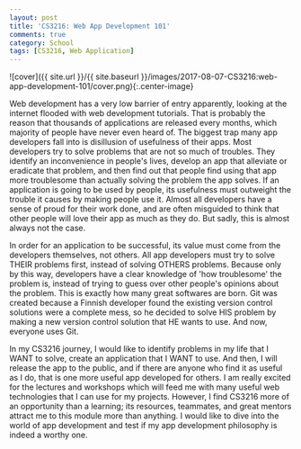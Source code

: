 ```yaml
---
layout: post
title: 'CS3216: Web App Development 101'
comments: true
category: School
tags: [CS3216, Web Application]
---
```


![cover]({{ site.url }}/{{ site.baseurl }}/images/2017-08-07-CS3216:web-app-development-101/cover.png){:.center-image}


Web development has a very low barrier of entry apparently, looking at the internet flooded with web development tutorials. That is probably the reason that thousands of applications are released every months, which majority of people have never even heard of. The biggest trap many app developers fall into is disillusion of usefulness of their apps. Most developers try to solve problems that are not so much of troubles. They identify an inconvenience in people's lives, develop an app that alleviate or eradicate that problem, and then find out that people find using that app more troublesome than actually solving the problem the app solves. If an application is going to be used by people, its usefulness must outweight the trouble it causes by making people use it. Almost all developers have a sense of proud for their work done, and are often misguided to think that other people will love their app as much as they do. But sadly, this is almost always not the case.

In order for an application to be successful, its value must come from the developers themselves, not others. All app developers must try to solve THEIR problems first, instead of solving OTHERS problems. Because only by this way, developers have a clear knowledge of 'how troublesome' the problem is, instead of trying to guess over other people's opinions about the problem. This is exactly how many great softwares are born. Git was created because a Finnish developer found the existing version control solutions were a complete mess, so he decided to solve HIS problem by making a new version control solution that HE wants to use. And now, everyone uses Git.

In my CS3216 journey, I would like to identify problems in my life that I WANT to solve, create an application that I WANT to use. And then, I will release the app to the public, and if there are anyone who find it as useful as I do, that is one more useful app developed for others. I am really excited for the lectures and workshops which will feed me with many useful web technologies that I can use for my projects. However, I find CS3216 more of an opportunity than a learning; its resources, teammates, and great mentors attract me to this module more than anything. I would like to dive into the world of app development and test if my app development philosophy is indeed a worthy one.
